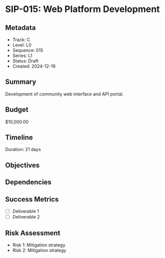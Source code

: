 # SIP-015: Web Platform Development

## Metadata
- Track: C
- Level: L0
- Sequence: 015
- Series: L1
- Status: Draft
- Created: 2024-12-19

## Summary
Development of community web interface and API portal.

## Budget
$10,000.00

## Timeline
Duration: 21 days

## Objectives

## Dependencies

## Success Metrics
- [ ] Deliverable 1
- [ ] Deliverable 2

## Risk Assessment
- Risk 1: Mitigation strategy
- Risk 2: Mitigation strategy